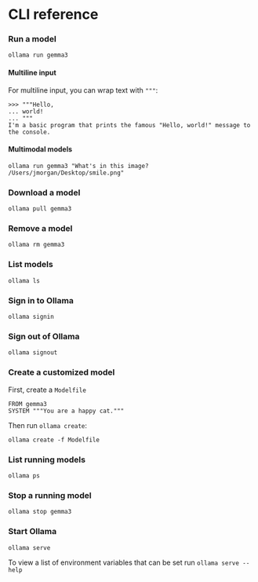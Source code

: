 # CLI reference

### Run a model

```
ollama run gemma3
```

#### Multiline input

For multiline input, you can wrap text with `"""`:

```
>>> """Hello,
... world!
... """
I'm a basic program that prints the famous "Hello, world!" message to the console.
```

#### Multimodal models

```
ollama run gemma3 "What's in this image? /Users/jmorgan/Desktop/smile.png"
```

### Download a model

```
ollama pull gemma3
```

### Remove a model

```
ollama rm gemma3
```

### List models

```
ollama ls
```

### Sign in to Ollama

```
ollama signin
```

### Sign out of Ollama

```
ollama signout
```

### Create a customized model

First, create a `Modelfile`

```
FROM gemma3
SYSTEM """You are a happy cat."""
```

Then run `ollama create`:

```
ollama create -f Modelfile
```

### List running models

```
ollama ps
```

### Stop a running model

```
ollama stop gemma3
```

### Start Ollama

```
ollama serve
```

To view a list of environment variables that can be set run `ollama serve --help`
